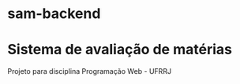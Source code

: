 # sam-backend
<h1>Sistema de avaliação de matérias</h1>
Projeto para disciplina Programação Web - UFRRJ
